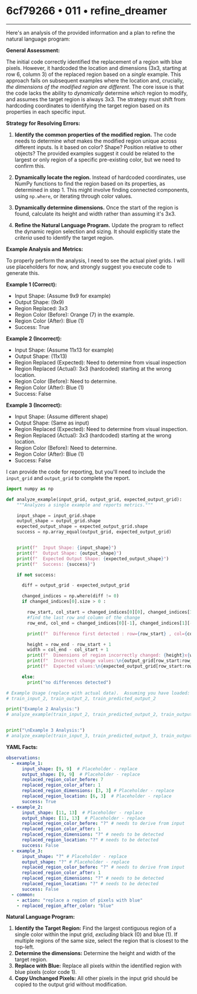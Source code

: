 # 6cf79266 • 011 • refine_dreamer

---
Here's an analysis of the provided information and a plan to refine the natural language program:

**General Assessment:**

The initial code correctly identified the replacement of a region with blue pixels. However, it hardcoded the location and dimensions (3x3, starting at row 6, column 3) of the replaced region based on a *single* example. This approach fails on subsequent examples where the location and, crucially, *the dimensions of the modified region are different*. The core issue is that the code lacks the ability to *dynamically* determine *which* region to modify, and assumes the target region is always 3x3. The strategy must shift from hardcoding coordinates to identifying the target region based on its properties in each specific input.

**Strategy for Resolving Errors:**

1.  **Identify the common properties of the modified region.** The code needs to determine *what* makes the modified region unique across different inputs. Is it based on color? Shape? Position relative to other objects?  The provided examples suggest it could be related to the largest or only region of a specific pre-existing color, but we need to confirm this.

2.  **Dynamically locate the region.** Instead of hardcoded coordinates, use NumPy functions to find the region based on its properties, as determined in step 1. This might involve finding connected components, using `np.where`, or iterating through color values.

3.  **Dynamically determine dimensions.** Once the start of the region is found, calculate its height and width rather than assuming it's 3x3.

4. **Refine the Natural Language Program.** Update the program to reflect the dynamic region selection and sizing. It should explicitly state the *criteria* used to identify the target region.

**Example Analysis and Metrics:**

To properly perform the analysis, I need to see the actual pixel grids. I will use placeholders for now, and strongly suggest you execute code to generate this.

**Example 1 (Correct):**

*   Input Shape: (Assume 9x9 for example)
*   Output Shape: (9x9)
*   Region Replaced: 3x3
*   Region Color (Before): Orange (7) in the example.
*   Region Color (After): Blue (1)
*   Success: True

**Example 2 (Incorrect):**

*   Input Shape: (Assume 11x13 for example)
*   Output Shape: (11x13)
*   Region Replaced (Expected): Need to determine from visual inspection
*   Region Replaced (Actual): 3x3 (hardcoded) starting at the wrong location.
*   Region Color (Before): Need to determine.
*   Region Color (After): Blue (1)
*   Success: False

**Example 3 (Incorrect):**

*   Input Shape: (Assume different shape)
*   Output Shape: (Same as input)
*   Region Replaced (Expected): Need to determine from visual inspection.
*   Region Replaced (Actual): 3x3 (hardcoded) starting at the wrong location.
*   Region Color (Before): Need to determine.
*   Region Color (After): Blue (1)
*   Success: False

I can provide the code for reporting, but you'll need to include the `input_grid` and `output_grid` to complete the report.

```python
import numpy as np

def analyze_example(input_grid, output_grid, expected_output_grid):
    """Analyzes a single example and reports metrics."""

    input_shape = input_grid.shape
    output_shape = output_grid.shape
    expected_output_shape = expected_output_grid.shape
    success = np.array_equal(output_grid, expected_output_grid)


    print(f"  Input Shape: {input_shape}")
    print(f"  Output Shape: {output_shape}")
    print(f"  Expected Output Shape: {expected_output_shape}")
    print(f"  Success: {success}")

    if not success:

      diff = output_grid - expected_output_grid

      changed_indices = np.where(diff != 0)
      if changed_indices[0].size > 0 :

        row_start, col_start = changed_indices[0][0], changed_indices[1][0]
        #find the last row and column of the change
        row_end, col_end = changed_indices[0][-1], changed_indices[1][-1]

        print(f"  Difference first detected : row={row_start} , col={col_start}")

        height = row_end - row_start + 1
        width = col_end - col_start + 1
        print(f"  Dimensions of region incorrectly changed: {height}x{width}")
        print(f"  Incorrect change values:\n{output_grid[row_start:row_end+1, col_start:col_end+1]}")
        print(f"  Expected values:\n{expected_output_grid[row_start:row_end+1, col_start:col_end+1]}")

      else:
        print("no differences detected")

# Example Usage (replace with actual data).  Assuming you have loaded:
# train_input_2, train_output_2, train_predicted_output_2

print("Example 2 Analysis:")
# analyze_example(train_input_2, train_predicted_output_2, train_output_2)


print("\nExample 3 Analysis:")
# analyze_example(train_input_3, train_predicted_output_3, train_output_3)


```

**YAML Facts:**

```yaml
observations:
  - example_1:
      input_shape: [9, 9]  # Placeholder - replace
      output_shape: [9, 9]  # Placeholder - replace
      replaced_region_color_before: 7
      replaced_region_color_after: 1
      replaced_region_dimensions: [3, 3] # Placeholder - replace
      replaced_region_location: [6, 3]  # Placeholder - replace
      success: True
  - example_2:
      input_shape: [11, 13]  # Placeholder - replace
      output_shape: [11, 13]  # Placeholder - replace
      replaced_region_color_before: "?" # needs to derive from input
      replaced_region_color_after: 1
      replaced_region_dimensions: "?" # needs to be detected
      replaced_region_location: "?" # needs to be detected
      success: False
  - example_3:
      input_shape: "?" # Placeholder - replace
      output_shape: "?" # Placeholder - replace
      replaced_region_color_before: "?" # needs to derive from input
      replaced_region_color_after: 1
      replaced_region_dimensions: "?" # needs to be detected
      replaced_region_location: "?" # needs to be detected
      success: False
  - common:
    - action: "replace a region of pixels with blue"
    - replaced_region_after_color: "blue"

```

**Natural Language Program:**

1.  **Identify the Target Region:** Find the largest contiguous region of a single color within the input grid, *excluding* black (0) and blue (1). If multiple regions of the same size, select the region that is closest to the top-left.
2.  **Determine the dimensions:** Determine the height and width of the target region.
3.  **Replace with Blue:** Replace all pixels within the identified region with blue pixels (color code 1).
4.  **Copy Unchanged Pixels:** All other pixels in the input grid should be copied to the output grid without modification.

